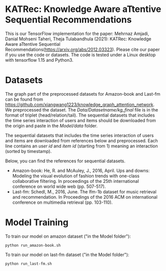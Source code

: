 # KATRec: Knowledge Aware aTtentive Sequential Recommendations
This is our TensorFlow implementation for the paper: Mehrnaz Amjadi, Danial Mohseni Taheri, Theja Tulabandhula (2021): KATRec: Knowledge Aware aTtentive Sequential Recommendations(https://arxiv.org/abs/2012.03323). 
Please cite our paper if you use the code or datasets.
The code is tested under a Linux desktop with tensorflow 1.15 and Python3.

# Datasets
The graph part of the preprocessed datasets for Amazon-book and Last-fm can be found from https://github.com/xiangwang1223/knowledge_graph_attention_network. We preprocessed the dataset. The *Data/Datasetname/kg_final* file is in the format of triplet (head/relation/tail). The sequential datasets that includes the time series interaction of users and items should be downloaded from the origin and paste in the *Model/data* folder. 

The sequential datasets that includes the time series interaction of users and items are downloaded from references below and preprocessed. Each line contains an *user id* and *item id* (starting from 1) meaning an interaction (sorted by timestamp).

Below, you can find the references for sequential datasets.
- Amazon-book: He, R. and McAuley, J., 2016, April. Ups and downs: Modeling the visual evolution of fashion trends with one-class collaborative filtering. In proceedings of the 25th international conference on world wide web (pp. 507-517).
- Last-fm: Schedl, M., 2016, June. The lfm-1b dataset for music retrieval and recommendation. In Proceedings of the 2016 ACM on international conference on multimedia retrieval (pp. 103-110).

# Model Training
To train our model on amazon dataset ("in the Model folder"):
```
python run_amazon-book.sh
```
To train our model on last-fm dataset ("in the Model folder"):
```
python run_last-fm.sh
```
